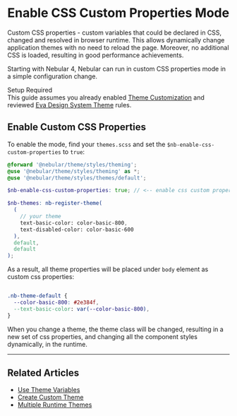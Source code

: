 # Enable CSS Custom Properties Mode

Custom CSS properties - custom variables that could be declared in CSS, changed and resolved in browser runtime.
This allows dynamically change application themes with no need to reload the page. Moreover, no additional CSS is loaded, resulting in good performance achievements.

Starting with Nebular 4, Nebular can run in custom CSS properties mode in a simple configuration change.

<div class="note note-info section-end">
  <div class="note-title">Setup Required</div>
  <div class="note-body">
    This guide assumes you already enabled <a href="docs/design-system/enable-customizable-theme">Theme Customization</a> 
    and reviewed <a href="docs/design-system/design-system-theme">Eva Design System Theme</a> rules.
  </div>
</div>

## Enable Custom CSS Properties

To enable the mode, find your `themes.scss` and set the `$nb-enable-css-custom-properties` to `true`:

```scss
@forward '@nebular/theme/styles/theming';
@use '@nebular/theme/styles/theming' as *;
@use '@nebular/theme/styles/themes/default';

$nb-enable-css-custom-properties: true; // <-- enable css custom properties

$nb-themes: nb-register-theme(
  (
    // your theme
    text-basic-color: color-basic-800,
    text-disabled-color: color-basic-600
  ),
  default,
  default
);
```

As a result, all theme properties will be placed under `body` element as custom css properties:

```css

.nb-theme-default {
  --color-basic-800: #2e384f,
  --text-basic-color: var(--color-basic-800),
}

```

When you change a theme, the theme class will be changed, resulting in a new set of css properties, and changing all the component styles dynamically, in the runtime.

<hr>

## Related Articles

- [Use Theme Variables](docs/design-system/use-theme-variables)
- [Create Custom Theme](docs/design-system/create-custom-theme)
- [Multiple Runtime Themes](docs/design-system/enable-multiple-runtime-themes)
